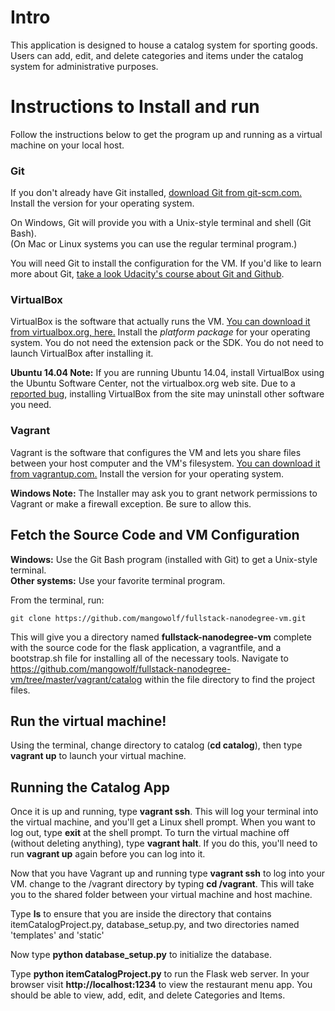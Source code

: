 # Intro

This application is designed to house a catalog system for sporting goods. Users can add, edit, and delete categories and items under the catalog system for administrative purposes.

# Instructions to Install and run

Follow the instructions below to get the program up and running as a virtual machine on your local host.

### Git

If you don't already have Git installed, [download Git from git-scm.com.](http://git-scm.com/downloads) Install the version for your operating system.

On Windows, Git will provide you with a Unix-style terminal and shell (Git Bash).  
(On Mac or Linux systems you can use the regular terminal program.)

You will need Git to install the configuration for the VM. If you'd like to learn more about Git, [take a look Udacity's course about Git and Github](http://www.udacity.com/course/ud775).

### VirtualBox

VirtualBox is the software that actually runs the VM. [You can download it from virtualbox.org, here.](https://www.virtualbox.org/wiki/Downloads)  Install the *platform package* for your operating system.  You do not need the extension pack or the SDK. You do not need to launch VirtualBox after installing it.

**Ubuntu 14.04 Note:** If you are running Ubuntu 14.04, install VirtualBox using the Ubuntu Software Center, not the virtualbox.org web site. Due to a [reported bug](http://ubuntuforums.org/showthread.php?t=2227131), installing VirtualBox from the site may uninstall other software you need.

### Vagrant

Vagrant is the software that configures the VM and lets you share files between your host computer and the VM's filesystem.  [You can download it from vagrantup.com.](https://www.vagrantup.com/downloads) Install the version for your operating system.

**Windows Note:** The Installer may ask you to grant network permissions to Vagrant or make a firewall exception. Be sure to allow this.

## Fetch the Source Code and VM Configuration

**Windows:** Use the Git Bash program (installed with Git) to get a Unix-style terminal.  
**Other systems:** Use your favorite terminal program.

From the terminal, run:

    git clone https://github.com/mangowolf/fullstack-nanodegree-vm.git

This will give you a directory named **fullstack-nanodegree-vm** complete with the source code for the flask application, a vagrantfile, and a bootstrap.sh file for installing all of the necessary tools. Navigate to https://github.com/mangowolf/fullstack-nanodegree-vm/tree/master/vagrant/catalog within the file directory to find the project files.

## Run the virtual machine!

Using the terminal, change directory to catalog (**cd catalog**), then type **vagrant up** to launch your virtual machine.

## Running the Catalog App
Once it is up and running, type **vagrant ssh**. This will log your terminal into the virtual machine, and you'll get a Linux shell prompt. When you want to log out, type **exit** at the shell prompt.  To turn the virtual machine off (without deleting anything), type **vagrant halt**. If you do this, you'll need to run **vagrant up** again before you can log into it.


Now that you have Vagrant up and running type **vagrant ssh** to log into your VM.  change to the /vagrant directory by typing **cd /vagrant**. This will take you to the shared folder between your virtual machine and host machine.

Type **ls** to ensure that you are inside the directory that contains itemCatalogProject.py, database_setup.py, and two directories named 'templates' and 'static'

Now type **python database_setup.py** to initialize the database.

Type **python itemCatalogProject.py** to run the Flask web server. In your browser visit **http://localhost:1234** to view the restaurant menu app.  You should be able to view, add, edit, and delete Categories and Items.

